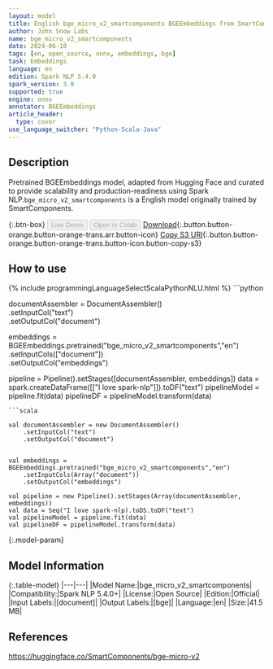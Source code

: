 ```yaml
---
layout: model
title: English bge_micro_v2_smartcomponents BGEEmbeddings from SmartComponents
author: John Snow Labs
name: bge_micro_v2_smartcomponents
date: 2024-06-10
tags: [en, open_source, onnx, embeddings, bge]
task: Embeddings
language: en
edition: Spark NLP 5.4.0
spark_version: 3.0
supported: true
engine: onnx
annotator: BGEEmbeddings
article_header:
  type: cover
use_language_switcher: "Python-Scala-Java"
---
```


## Description

Pretrained BGEEmbeddings model, adapted from Hugging Face and curated to provide scalability and production-readiness using Spark NLP.`bge_micro_v2_smartcomponents` is a English model originally trained by SmartComponents.

{:.btn-box}
<button class="button button-orange" disabled>Live Demo</button>
<button class="button button-orange" disabled>Open in Colab</button>
[Download](https://s3.amazonaws.com/auxdata.johnsnowlabs.com/public/models/bge_micro_v2_smartcomponents_en_5.4.0_3.0_1718058304666.zip){:.button.button-orange.button-orange-trans.arr.button-icon}
[Copy S3 URI](s3://auxdata.johnsnowlabs.com/public/models/bge_micro_v2_smartcomponents_en_5.4.0_3.0_1718058304666.zip){:.button.button-orange.button-orange-trans.button-icon.button-copy-s3}

## How to use



<div class="tabs-box" markdown="1">
{% include programmingLanguageSelectScalaPythonNLU.html %}
```python
 
documentAssembler = DocumentAssembler() \
      .setInputCol("text") \
      .setOutputCol("document")

embeddings = BGEEmbeddings.pretrained("bge_micro_v2_smartcomponents","en") \
      .setInputCols(["document"]) \
      .setOutputCol("embeddings")       
        
pipeline = Pipeline().setStages([documentAssembler, embeddings])
data = spark.createDataFrame([["I love spark-nlp"]]).toDF("text")
pipelineModel = pipeline.fit(data)
pipelineDF = pipelineModel.transform(data)

```
```scala

val documentAssembler = new DocumentAssembler() 
    .setInputCol("text") 
    .setOutputCol("document")
    

val embeddings = BGEEmbeddings.pretrained("bge_micro_v2_smartcomponents","en") 
    .setInputCols(Array("document")) 
    .setOutputCol("embeddings")

val pipeline = new Pipeline().setStages(Array(documentAssembler, embeddings))
val data = Seq("I love spark-nlp).toDS.toDF("text")
val pipelineModel = pipeline.fit(data)
val pipelineDF = pipelineModel.transform(data)

```
</div>

{:.model-param}
## Model Information

{:.table-model}
|---|---|
|Model Name:|bge_micro_v2_smartcomponents|
|Compatibility:|Spark NLP 5.4.0+|
|License:|Open Source|
|Edition:|Official|
|Input Labels:|[document]|
|Output Labels:|[bge]|
|Language:|en|
|Size:|41.5 MB|

## References

https://huggingface.co/SmartComponents/bge-micro-v2